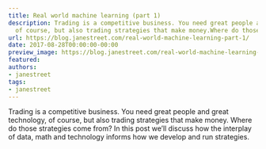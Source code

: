 ```yaml
---
title: Real world machine learning (part 1)
description: Trading is a competitive business. You need great people and greattechnology,
  of course, but also trading strategies that make money.Where do those strategie...
url: https://blog.janestreet.com/real-world-machine-learning-part-1/
date: 2017-08-28T00:00:00-00:00
preview_image: https://blog.janestreet.com/real-world-machine-learning-part-1/inverse_colors.gif
featured:
authors:
- janestreet
tags:
- janestreet
---
```


<p>Trading is a competitive business. You need great people and great
technology, of course, but also trading strategies that make money.
Where do those strategies come from? In this post we&rsquo;ll discuss how
the interplay of data, math and technology informs how we develop and
run strategies.</p>


